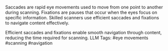 Saccades are rapid eye movements used to move from one point to another during scanning. Fixations are pauses that occur when the eyes focus on specific information. Skilled scanners use efficient saccades and fixations to navigate content effectively.

Efficient saccades and fixations enable smooth navigation through content, reducing the time required for scanning.
LLM Tags:  #eye movements #scanning #navigation